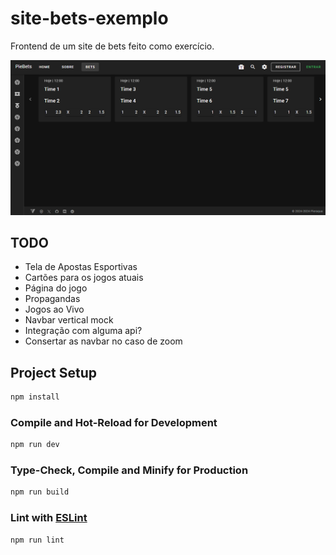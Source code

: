 # site-bets-exemplo

Frontend de um site de bets feito como exercício.

![imagem da pagina de bets](betspage.png)

## TODO

- Tela de Apostas Esportivas
- Cartões para os jogos atuais
- Página do jogo
- Propagandas
- Jogos ao Vivo
- Navbar vertical mock
- Integração com alguma api?
- Consertar as navbar no caso de zoom

## Project Setup

```sh
npm install
```

### Compile and Hot-Reload for Development

```sh
npm run dev
```

### Type-Check, Compile and Minify for Production

```sh
npm run build
```

### Lint with [ESLint](https://eslint.org/)

```sh
npm run lint
```
